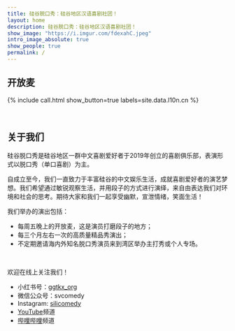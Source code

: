 ```yaml
---
title: 硅谷脱口秀：硅谷地区汉语喜剧社团！
layout: home
description: 硅谷脱口秀：硅谷地区汉语喜剧社团！
show_image: "https://i.imgur.com/fdexahC.jpeg"
intro_image_absolute: true
show_people: true
permalink: /
---
```

## 开放麦

{% include call.html show_button=true labels=site.data.l10n.cn %}

&nbsp;

## 关于我们

硅谷脱口秀是硅谷地区一群中文喜剧爱好者于2019年创立的喜剧俱乐部，表演形式以脱口秀（单口喜剧）为主。

自成立至今，我们一直致力于丰富硅谷的中文娱乐生活，成就喜剧爱好者的演艺梦想。我们希望通过敏锐观察生活，并用段子的方式进行演绎，来自由表达我们对环境和社会的思考。期待大家和我们一起享受幽默，宣泄情绪，笑面生活！

我们举办的演出包括：

- 每周五晚上的开放麦，这是演员打磨段子的地方；
- 每三个月左右一次的高质量精品秀演出；
- 不定期邀请海内外知名脱口秀演员来到湾区举办主打秀或个人专场。

&nbsp;

欢迎在线上关注我们！

- 小红书号：[ggtkx_org](https://www.xiaohongshu.com/user/profile/5c0c79410000000006003274)
- 微信公众号：svcomedy
- Instagram: [silicomedy](https://www.instagram.com/silicomedy/)
- [YouTube](https://www.youtube.com/channel/UCqG1oe7CjCghQdZDldNKT0A/featured)频道
- [哔哩哔哩](https://space.bilibili.com/482647119)频道
